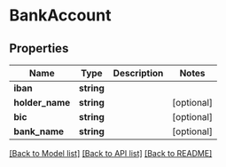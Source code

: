 # BankAccount

## Properties
Name | Type | Description | Notes
------------ | ------------- | ------------- | -------------
**iban** | **string** |  | 
**holder_name** | **string** |  | [optional] 
**bic** | **string** |  | [optional] 
**bank_name** | **string** |  | [optional] 

[[Back to Model list]](../README.md#documentation-for-models) [[Back to API list]](../README.md#documentation-for-api-endpoints) [[Back to README]](../README.md)


